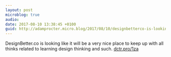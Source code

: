 ```yaml
---
layout: post
microblog: true
audio: 
date: 2017-08-10 13:38:45 +0100
guid: http://adamprocter.micro.blog/2017/08/10/designbetterco-is-looking.html
---
```

DesignBetter.co is looking like it will be a very nice place to keep up with all thinks related to learning design thinking and such. [dctr.pro/1za](http://dctr.pro/1za) 
